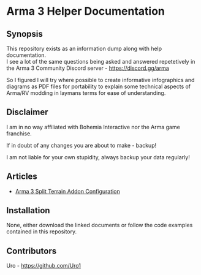 # Arma 3 Helper Documentation

## Synopsis

This repository exists as an information dump along with help documentation.  
I see a lot of the same questions being asked and answered repetetively in the Arma 3 Community Discord server - <https://discord.gg/arma>

So I figured I will try where possible to create informative infographics and diagrams as PDF files for portability to explain some technical aspects of Arma/RV modding in laymans terms for ease of understanding.


## Disclaimer

I am in no way affiliated with Bohemia Interactive nor the Arma game franchise.  

If in doubt of any changes you are about to make - backup!

I am not liable for your own stupidity, always backup your data regularly!


## Articles

* [Arma 3 Split Terrain Addon Configuration](../master/docs/PDF/Arma3_-_PDrive_-_DirectoryAndConfigLayoutForSplitTerrainAddons.pdf)


## Installation

None, either download the linked documents or follow the code examples contained in this repository.


## Contributors

Uro - https://github.com/Uro1

